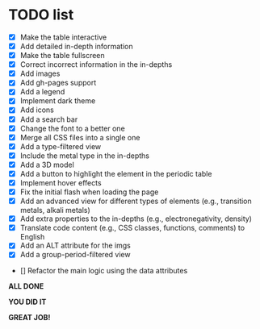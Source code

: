 # TODO list

- [X] Make the table interactive
- [X] Add detailed in-depth information
- [X] Make the table fullscreen
- [X] Correct incorrect information in the in-depths
- [X] Add images
- [X] Add gh-pages support
- [X] Add a legend
- [X] Implement dark theme
- [X] Add icons
- [X] Add a search bar
- [X] Change the font to a better one
- [X] Merge all CSS files into a single one
- [X] Add a type-filtered view
- [X] Include the metal type in the in-depths
- [X] Add a 3D model
- [X] Add a button to highlight the element in the periodic table
- [X] Implement hover effects
- [X] Fix the initial flash when loading the page
- [X] Add an advanced view for different types of elements (e.g., transition metals, alkali metals)
- [X] Add extra properties to the in-depths (e.g., electronegativity, density)
- [X] Translate code content (e.g., CSS classes, functions, comments) to English
- [X] Add an ALT attribute for the imgs
- [X] Add a group-period-filtered view
- [] Refactor the main logic using the data attributes

**ALL DONE**

**YOU DID IT**

**GREAT JOB!**
